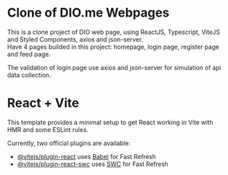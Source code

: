 # Clone of DIO.me Webpages

This is a clone project of DIO web page, using ReactJS, Typescript, ViteJS and Styled Components, axios and json-server.<br/>
Have 4 pages builded in this project: homepage, login page, register page and feed page.

The validation of login page use axios and json-server for simulation of api data collection.


# React + Vite

This template provides a minimal setup to get React working in Vite with HMR and some ESLint rules.

Currently, two official plugins are available:

- [@vitejs/plugin-react](https://github.com/vitejs/vite-plugin-react/blob/main/packages/plugin-react/README.md) uses [Babel](https://babeljs.io/) for Fast Refresh
- [@vitejs/plugin-react-swc](https://github.com/vitejs/vite-plugin-react-swc) uses [SWC](https://swc.rs/) for Fast Refresh
